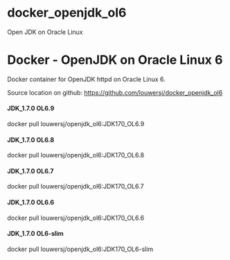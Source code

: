 # docker_openjdk_ol6
Open JDK on Oracle Linux
# Docker - OpenJDK on Oracle Linux 6

Docker container for OpenJDK httpd on Oracle Linux 6. 

Source location on github: https://github.com/louwersj/docker_openjdk_ol6

#### JDK_1.7.0 OL6.9

docker pull louwersj/openjdk_ol6:JDK170_OL6.9

#### JDK_1.7.0 OL6.8

docker pull louwersj/openjdk_ol6:JDK170_OL6.8

#### JDK_1.7.0 OL6.7

docker pull louwersj/openjdk_ol6:JDK170_OL6.7

#### JDK_1.7.0 OL6.6

docker pull louwersj/openjdk_ol6:JDK170_OL6.6

#### JDK_1.7.0 OL6-slim

docker pull louwersj/openjdk_ol6:JDK170_OL6-slim
